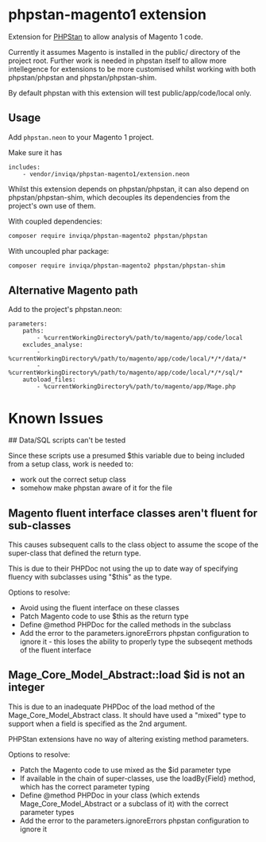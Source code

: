 # phpstan-magento1 extension

Extension for [PHPStan](https://github.com/phpstan/phpstan) to allow analysis of Magento 1 code.

Currently it assumes Magento is installed in the public/ directory of the project root. Further work is needed in phpstan itself to allow more intellegence for extensions to be more customised whilst working with both phpstan/phpstan and phpstan/phpstan-shim.

By default phpstan with this extension will test public/app/code/local only.

## Usage

Add `phpstan.neon` to your Magento 1 project.

Make sure it has

```neon
includes:
    - vendor/inviqa/phpstan-magento1/extension.neon
```

Whilst this extension depends on phpstan/phpstan, it can also depend on phpstan/phpstan-shim, which decouples its dependencies from the project's own use of them.

With coupled dependencies:

```bash
composer require inviqa/phpstan-magento2 phpstan/phpstan
```

With uncoupled phar package:

```bash
composer require inviqa/phpstan-magento2 phpstan/phpstan-shim
```

## Alternative Magento path

Add to the project's phpstan.neon:

```neon
parameters:
    paths:
        - %currentWorkingDirectory%/path/to/magento/app/code/local
    excludes_analyse:
        - %currentWorkingDirectory%/path/to/magento/app/code/local/*/*/data/*
        - %currentWorkingDirectory%/path/to/magento/app/code/local/*/*/sql/*
    autoload_files:
        - %currentWorkingDirectory%/path/to/magento/app/Mage.php
```

# Known Issues

## Data/SQL scripts can't be tested

Since these scripts use a presumed $this variable due to being included from a setup class, work is needed to:

* work out the correct setup class
* somehow make phpstan aware of it for the file

## Magento fluent interface classes aren't fluent for sub-classes

This causes subsequent calls to the class object to assume the scope of the super-class that defined the return type.

This is due to their PHPDoc not using the up to date way of specifying fluency with subclasses using "$this" as the type.

Options to resolve:

 * Avoid using the fluent interface on these classes
 * Patch Magento code to use $this as the return type
 * Define @method PHPDoc for the called methods in the subclass
 * Add the error to the parameters.ignoreErrors phpstan configuration to ignore it - this loses the ability to properly type the subseqent methods of the fluent interface

## Mage_Core_Model_Abstract::load $id is not an integer

This is due to an inadequate PHPDoc of the load method of the Mage_Core_Model_Abstract class. It should have used a "mixed" type to support when a field is specified as the 2nd argument.

PHPStan extensions have no way of altering existing method parameters.

Options to resolve:

 * Patch the Magento code to use mixed as the $id parameter type
 * If available in the chain of super-classes, use the loadBy{Field} method, which has the correct parameter typing
 * Define @method PHPDoc in your class (which extends Mage_Core_Model_Abstract or a subclass of it) with the correct parameter types
 * Add the error to the parameters.ignoreErrors phpstan configuration to ignore it
